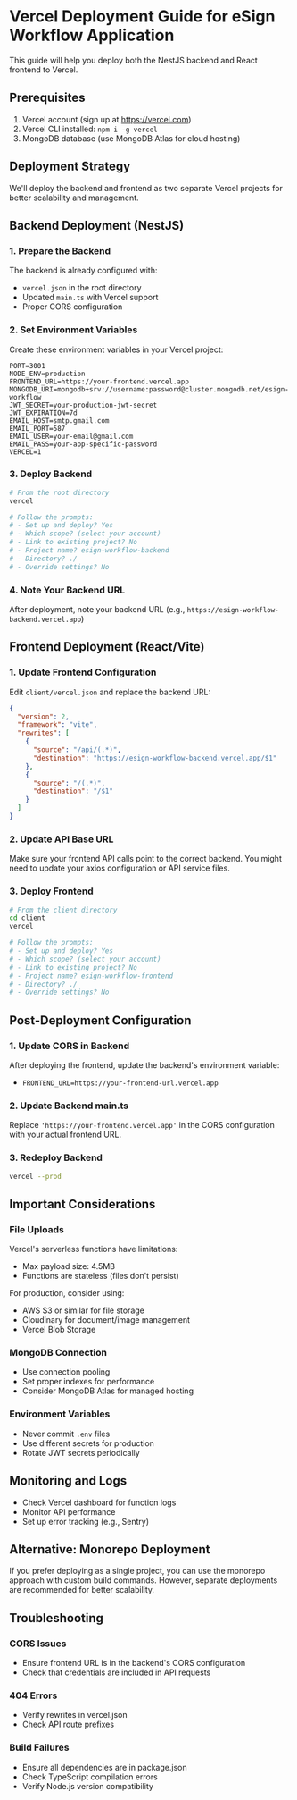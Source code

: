 # Vercel Deployment Guide for eSign Workflow Application

This guide will help you deploy both the NestJS backend and React frontend to Vercel.

## Prerequisites

1. Vercel account (sign up at https://vercel.com)
2. Vercel CLI installed: `npm i -g vercel`
3. MongoDB database (use MongoDB Atlas for cloud hosting)

## Deployment Strategy

We'll deploy the backend and frontend as two separate Vercel projects for better scalability and management.

## Backend Deployment (NestJS)

### 1. Prepare the Backend

The backend is already configured with:
- `vercel.json` in the root directory
- Updated `main.ts` with Vercel support
- Proper CORS configuration

### 2. Set Environment Variables

Create these environment variables in your Vercel project:

```
PORT=3001
NODE_ENV=production
FRONTEND_URL=https://your-frontend.vercel.app
MONGODB_URI=mongodb+srv://username:password@cluster.mongodb.net/esign-workflow
JWT_SECRET=your-production-jwt-secret
JWT_EXPIRATION=7d
EMAIL_HOST=smtp.gmail.com
EMAIL_PORT=587
EMAIL_USER=your-email@gmail.com
EMAIL_PASS=your-app-specific-password
VERCEL=1
```

### 3. Deploy Backend

```bash
# From the root directory
vercel

# Follow the prompts:
# - Set up and deploy? Yes
# - Which scope? (select your account)
# - Link to existing project? No
# - Project name? esign-workflow-backend
# - Directory? ./
# - Override settings? No
```

### 4. Note Your Backend URL

After deployment, note your backend URL (e.g., `https://esign-workflow-backend.vercel.app`)

## Frontend Deployment (React/Vite)

### 1. Update Frontend Configuration

Edit `client/vercel.json` and replace the backend URL:

```json
{
  "version": 2,
  "framework": "vite",
  "rewrites": [
    {
      "source": "/api/(.*)",
      "destination": "https://esign-workflow-backend.vercel.app/$1"
    },
    {
      "source": "/(.*)",
      "destination": "/$1"
    }
  ]
}
```

### 2. Update API Base URL

Make sure your frontend API calls point to the correct backend. You might need to update your axios configuration or API service files.

### 3. Deploy Frontend

```bash
# From the client directory
cd client
vercel

# Follow the prompts:
# - Set up and deploy? Yes
# - Which scope? (select your account)
# - Link to existing project? No
# - Project name? esign-workflow-frontend
# - Directory? ./
# - Override settings? No
```

## Post-Deployment Configuration

### 1. Update CORS in Backend

After deploying the frontend, update the backend's environment variable:
- `FRONTEND_URL=https://your-frontend-url.vercel.app`

### 2. Update Backend main.ts

Replace `'https://your-frontend.vercel.app'` in the CORS configuration with your actual frontend URL.

### 3. Redeploy Backend

```bash
vercel --prod
```

## Important Considerations

### File Uploads

Vercel's serverless functions have limitations:
- Max payload size: 4.5MB
- Functions are stateless (files don't persist)

For production, consider using:
- AWS S3 or similar for file storage
- Cloudinary for document/image management
- Vercel Blob Storage

### MongoDB Connection

- Use connection pooling
- Set proper indexes for performance
- Consider MongoDB Atlas for managed hosting

### Environment Variables

- Never commit `.env` files
- Use different secrets for production
- Rotate JWT secrets periodically

## Monitoring and Logs

- Check Vercel dashboard for function logs
- Monitor API performance
- Set up error tracking (e.g., Sentry)

## Alternative: Monorepo Deployment

If you prefer deploying as a single project, you can use the monorepo approach with custom build commands. However, separate deployments are recommended for better scalability.

## Troubleshooting

### CORS Issues
- Ensure frontend URL is in the backend's CORS configuration
- Check that credentials are included in API requests

### 404 Errors
- Verify rewrites in vercel.json
- Check API route prefixes

### Build Failures
- Ensure all dependencies are in package.json
- Check TypeScript compilation errors
- Verify Node.js version compatibility 